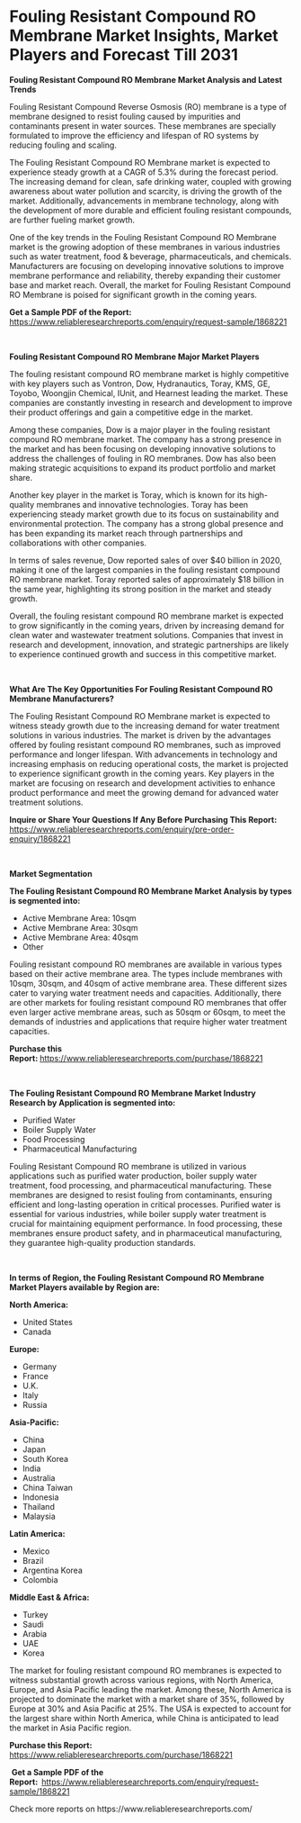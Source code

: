 <p><h1>Fouling Resistant Compound RO Membrane Market Insights, Market Players and Forecast Till 2031</h1></p><p><strong>Fouling Resistant Compound RO Membrane Market Analysis and Latest Trends</strong></p>
<p><p>Fouling Resistant Compound Reverse Osmosis (RO) membrane is a type of membrane designed to resist fouling caused by impurities and contaminants present in water sources. These membranes are specially formulated to improve the efficiency and lifespan of RO systems by reducing fouling and scaling.</p><p>The Fouling Resistant Compound RO Membrane market is expected to experience steady growth at a CAGR of 5.3% during the forecast period. The increasing demand for clean, safe drinking water, coupled with growing awareness about water pollution and scarcity, is driving the growth of the market. Additionally, advancements in membrane technology, along with the development of more durable and efficient fouling resistant compounds, are further fueling market growth.</p><p>One of the key trends in the Fouling Resistant Compound RO Membrane market is the growing adoption of these membranes in various industries such as water treatment, food & beverage, pharmaceuticals, and chemicals. Manufacturers are focusing on developing innovative solutions to improve membrane performance and reliability, thereby expanding their customer base and market reach. Overall, the market for Fouling Resistant Compound RO Membrane is poised for significant growth in the coming years.</p></p>
<p><strong>Get a Sample PDF of the Report:&nbsp;</strong> <a href="https://www.reliableresearchreports.com/enquiry/request-sample/1868221">https://www.reliableresearchreports.com/enquiry/request-sample/1868221</a></p>
<p>&nbsp;</p>
<p><strong>Fouling Resistant Compound RO Membrane Major Market Players</strong></p>
<p><p>The fouling resistant compound RO membrane market is highly competitive with key players such as Vontron, Dow, Hydranautics, Toray, KMS, GE, Toyobo, Woongjin Chemical, IUnit, and Hearnest leading the market. These companies are constantly investing in research and development to improve their product offerings and gain a competitive edge in the market.</p><p>Among these companies, Dow is a major player in the fouling resistant compound RO membrane market. The company has a strong presence in the market and has been focusing on developing innovative solutions to address the challenges of fouling in RO membranes. Dow has also been making strategic acquisitions to expand its product portfolio and market share.</p><p>Another key player in the market is Toray, which is known for its high-quality membranes and innovative technologies. Toray has been experiencing steady market growth due to its focus on sustainability and environmental protection. The company has a strong global presence and has been expanding its market reach through partnerships and collaborations with other companies.</p><p>In terms of sales revenue, Dow reported sales of over $40 billion in 2020, making it one of the largest companies in the fouling resistant compound RO membrane market. Toray reported sales of approximately $18 billion in the same year, highlighting its strong position in the market and steady growth.</p><p>Overall, the fouling resistant compound RO membrane market is expected to grow significantly in the coming years, driven by increasing demand for clean water and wastewater treatment solutions. Companies that invest in research and development, innovation, and strategic partnerships are likely to experience continued growth and success in this competitive market.</p></p>
<p>&nbsp;</p>
<p><strong>What Are The Key Opportunities For Fouling Resistant Compound RO Membrane Manufacturers?</strong></p>
<p><p>The Fouling Resistant Compound RO Membrane market is expected to witness steady growth due to the increasing demand for water treatment solutions in various industries. The market is driven by the advantages offered by fouling resistant compound RO membranes, such as improved performance and longer lifespan. With advancements in technology and increasing emphasis on reducing operational costs, the market is projected to experience significant growth in the coming years. Key players in the market are focusing on research and development activities to enhance product performance and meet the growing demand for advanced water treatment solutions.</p></p>
<p><strong>Inquire or Share Your Questions If Any Before Purchasing This Report:</strong> <a href="https://www.reliableresearchreports.com/enquiry/pre-order-enquiry/1868221">https://www.reliableresearchreports.com/enquiry/pre-order-enquiry/1868221</a></p>
<p>&nbsp;</p>
<p><strong>Market Segmentation</strong></p>
<p><strong>The Fouling Resistant Compound RO Membrane Market Analysis by types is segmented into:</strong></p>
<p><ul><li>Active Membrane Area: 10sqm</li><li>Active Membrane Area: 30sqm</li><li>Active Membrane Area: 40sqm</li><li>Other</li></ul></p>
<p><p>Fouling resistant compound RO membranes are available in various types based on their active membrane area. The types include membranes with 10sqm, 30sqm, and 40sqm of active membrane area. These different sizes cater to varying water treatment needs and capacities. Additionally, there are other markets for fouling resistant compound RO membranes that offer even larger active membrane areas, such as 50sqm or 60sqm, to meet the demands of industries and applications that require higher water treatment capacities.</p></p>
<p><strong>Purchase this Report:&nbsp;</strong><a href="https://www.reliableresearchreports.com/purchase/1868221">https://www.reliableresearchreports.com/purchase/1868221</a></p>
<p>&nbsp;</p>
<p><strong>The Fouling Resistant Compound RO Membrane Market Industry Research by Application is segmented into:</strong></p>
<p><ul><li>Purified Water</li><li>Boiler Supply Water</li><li>Food Processing</li><li>Pharmaceutical Manufacturing</li></ul></p>
<p><p>Fouling Resistant Compound RO membrane is utilized in various applications such as purified water production, boiler supply water treatment, food processing, and pharmaceutical manufacturing. These membranes are designed to resist fouling from contaminants, ensuring efficient and long-lasting operation in critical processes. Purified water is essential for various industries, while boiler supply water treatment is crucial for maintaining equipment performance. In food processing, these membranes ensure product safety, and in pharmaceutical manufacturing, they guarantee high-quality production standards.</p></p>
<p>&nbsp;</p>
<p><strong>In terms of Region, the Fouling Resistant Compound RO Membrane Market Players available by Region are:</strong></p>
<p>
    <p> <strong> North America: </strong>
        <ul>
            <li>United States</li>
            <li>Canada</li>
        </ul>
        </p> 
    <p> <strong> Europe: </strong>
        <ul>
            <li>Germany</li>
            <li>France</li>
            <li>U.K.</li>
            <li>Italy</li>
            <li>Russia</li>
        </ul>
        </p> 
    <p> <strong> Asia-Pacific: </strong>
        <ul>
            <li>China</li>
            <li>Japan</li>
            <li>South Korea</li>
            <li>India</li>
            <li>Australia</li>
            <li>China Taiwan</li>
            <li>Indonesia</li>
            <li>Thailand</li>
            <li>Malaysia</li>
        </ul>
        </p> 
    <p> <strong> Latin America: </strong>
        <ul>
            <li>Mexico</li>
            <li>Brazil</li>
            <li>Argentina Korea</li>
            <li>Colombia</li>
        </ul>
        </p> 
    <p> <strong> Middle East & Africa: </strong>
        <ul>
            <li>Turkey</li>
            <li>Saudi</li>
            <li>Arabia</li>
            <li>UAE</li>
            <li>Korea</li>
        </ul>
    </p>
    </p>
<p><p>The market for fouling resistant compound RO membranes is expected to witness substantial growth across various regions, with North America, Europe, and Asia Pacific leading the market. Among these, North America is projected to dominate the market with a market share of 35%, followed by Europe at 30% and Asia Pacific at 25%. The USA is expected to account for the largest share within North America, while China is anticipated to lead the market in Asia Pacific region.</p></p>
<p><strong>Purchase this Report: </strong><a href="https://www.reliableresearchreports.com/purchase/1868221">https://www.reliableresearchreports.com/purchase/1868221</a></p>
<p>&nbsp;<strong>Get a Sample PDF of the Report:&nbsp;&nbsp;</strong><a href="https://www.reliableresearchreports.com/enquiry/request-sample/1868221">https://www.reliableresearchreports.com/enquiry/request-sample/1868221</a></p>
<p><strong></strong></p>
<p>Check more reports on https://www.reliableresearchreports.com/</p>